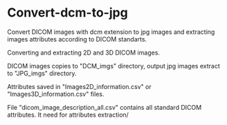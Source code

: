 # Convert-dcm-to-jpg

Convert DICOM images with dcm extension to jpg images and extracting images attributes according to DICOM standarts.

Converting and extracting 2D and 3D DICOM images.

DICOM images copies to "DCM_imgs" directory, output jpg images extract to "JPG_imgs" directory.

Attributes saved in "Images2D_information.csv" or "Images3D_information.csv" files.

File "dicom_image_description_all.csv" contains all standard DICOM attributes.
It need for attributes extraction/
